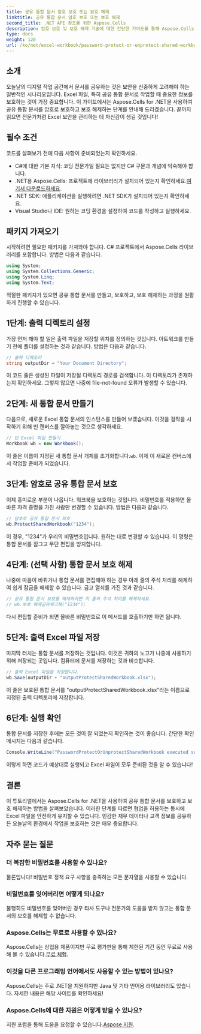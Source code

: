 ```yaml
---
title: 공유 통합 문서 암호 보호 또는 보호 해제
linktitle: 공유 통합 문서 암호 보호 또는 보호 해제
second_title: .NET API 참조를 위한 Aspose.Cells
description: 암호 보호 및 보호 해제 기술에 대한 간단한 가이드를 통해 Aspose.Cells for .NET을 사용하여 공유 Excel 파일을 보호하세요.
type: docs
weight: 120
url: /ko/net/excel-workbook/password-protect-or-unprotect-shared-workbook/
---
```

## 소개

오늘날의 디지털 작업 공간에서 문서를 공유하는 것은 보안을 신중하게 고려해야 하는 일반적인 시나리오입니다. Excel 파일, 특히 공유 통합 문서로 작업할 때 중요한 정보를 보호하는 것이 가장 중요합니다. 이 가이드에서는 Aspose.Cells for .NET을 사용하여 공유 통합 문서를 암호로 보호하고 보호 해제하는 단계를 안내해 드리겠습니다. 끝까지 읽으면 전문가처럼 Excel 보안을 관리하는 데 자신감이 생길 것입니다!

## 필수 조건

코드를 살펴보기 전에 다음 사항이 준비되었는지 확인하세요.

- C#에 대한 기본 지식: 코딩 전문가일 필요는 없지만 C# 구문과 개념에 익숙해야 합니다.
-  .NET용 Aspose.Cells: 프로젝트에 라이브러리가 설치되어 있는지 확인하세요.[여기서 다운로드하세요](https://releases.aspose.com/cells/net/).
- .NET SDK: 애플리케이션을 실행하려면 .NET SDK가 설치되어 있는지 확인하세요.
- Visual Studio나 IDE: 원하는 코딩 환경을 설정하여 코드를 작성하고 실행하세요.

## 패키지 가져오기

시작하려면 필요한 패키지를 가져와야 합니다. C# 프로젝트에서 Aspose.Cells 라이브러리를 포함합니다. 방법은 다음과 같습니다.

```csharp
using System;
using System.Collections.Generic;
using System.Linq;
using System.Text;
```

적절한 패키지가 있으면 공유 통합 문서를 만들고, 보호하고, 보호 해제하는 과정을 원활하게 진행할 수 있습니다. 

## 1단계: 출력 디렉토리 설정

가장 먼저 해야 할 일은 출력 파일을 저장할 위치를 정의하는 것입니다. 아트워크를 만들기 전에 폴더를 설정하는 것과 같습니다. 방법은 다음과 같습니다.

```csharp
// 출력 디렉토리
string outputDir = "Your Document Directory";
```

이 코드 줄은 생성된 파일이 저장될 디렉토리 경로를 검색합니다. 이 디렉토리가 존재하는지 확인하세요. 그렇지 않으면 나중에 file-not-found 오류가 발생할 수 있습니다.

## 2단계: 새 통합 문서 만들기

다음으로, 새로운 Excel 통합 문서의 인스턴스를 만들어 보겠습니다. 이것을 걸작을 시작하기 위해 빈 캔버스를 깔아놓는 것으로 생각하세요.

```csharp
// 빈 Excel 파일 만들기
Workbook wb = new Workbook();
```

 이 줄은 이름이 지정된 새 통합 문서 개체를 초기화합니다.`wb`. 이제 이 새로운 캔버스에서 작업할 준비가 되었습니다.

## 3단계: 암호로 공유 통합 문서 보호

이제 흥미로운 부분이 나옵니다. 워크북을 보호하는 것입니다. 비밀번호를 적용하면 올바른 자격 증명을 가진 사람만 변경할 수 있습니다. 방법은 다음과 같습니다.

```csharp
// 암호로 공유 통합 문서 보호
wb.ProtectSharedWorkbook("1234");
```

이 경우, "1234"가 우리의 비밀번호입니다. 원하는 대로 변경할 수 있습니다. 이 명령은 통합 문서를 잠그고 무단 편집을 방지합니다.

## 4단계: (선택 사항) 통합 문서 보호 해제

나중에 마음이 바뀌거나 통합 문서를 편집해야 하는 경우 아래 줄의 주석 처리를 해제하여 쉽게 잠금을 해제할 수 있습니다. 금고 열쇠를 가진 것과 같습니다.

```csharp
// 공유 통합 문서 보호를 해제하려면 이 줄의 주석 처리를 해제하세요.
// wb.보호 해제공유워크북("1234");
```

다시 편집할 준비가 되면 올바른 비밀번호로 이 메서드를 호출하기만 하면 됩니다.

## 5단계: 출력 Excel 파일 저장

마지막 터치는 통합 문서를 저장하는 것입니다. 이것은 귀하의 노고가 나중에 사용하기 위해 저장되는 곳입니다. 컴퓨터에 문서를 저장하는 것과 비슷합니다.

```csharp
// 출력 Excel 파일을 저장합니다.
wb.Save(outputDir + "outputProtectSharedWorkbook.xlsx");
```

이 줄은 보호된 통합 문서를 "outputProtectSharedWorkbook.xlsx"라는 이름으로 지정된 출력 디렉토리에 저장합니다. 

## 6단계: 실행 확인

통합 문서를 저장한 후에는 모든 것이 잘 되었는지 확인하는 것이 좋습니다. 간단한 확인 메시지는 다음과 같습니다.

```csharp
Console.WriteLine("PasswordProtectOrUnprotectSharedWorkbook executed successfully.\r\n");
```

이렇게 하면 코드가 예상대로 실행되고 Excel 파일이 모두 준비된 것을 알 수 있습니다!

## 결론

이 튜토리얼에서는 Aspose.Cells for .NET을 사용하여 공유 통합 문서를 보호하고 보호 해제하는 방법을 살펴보았습니다. 이러한 단계를 따르면 협업을 허용하는 동시에 Excel 파일을 안전하게 유지할 수 있습니다. 민감한 재무 데이터나 고객 정보를 공유하든 오늘날의 환경에서 작업을 보호하는 것은 매우 중요합니다.

## 자주 묻는 질문

### 더 복잡한 비밀번호를 사용할 수 있나요?
물론입니다! 비밀번호 정책 요구 사항을 충족하는 모든 문자열을 사용할 수 있습니다.

### 비밀번호를 잊어버리면 어떻게 되나요?
불행히도 비밀번호를 잊어버린 경우 타사 도구나 전문가의 도움을 받지 않고는 통합 문서의 보호를 해제할 수 없습니다.

### Aspose.Cells는 무료로 사용할 수 있나요?
 Aspose.Cells는 상업용 제품이지만 무료 평가판을 통해 제한된 기간 동안 무료로 사용해 볼 수 있습니다.[무료 체험](https://releases.aspose.com/).

### 이것을 다른 프로그래밍 언어에서도 사용할 수 있는 방법이 있나요?
Aspose.Cells는 주로 .NET을 지원하지만 Java 및 기타 언어용 라이브러리도 있습니다. 자세한 내용은 해당 사이트를 확인하세요!

### Aspose.Cells에 대한 지원은 어떻게 받을 수 있나요?
 지원 포럼을 통해 도움을 요청할 수 있습니다.[Aspose 지원](https://forum.aspose.com/c/cells/9).